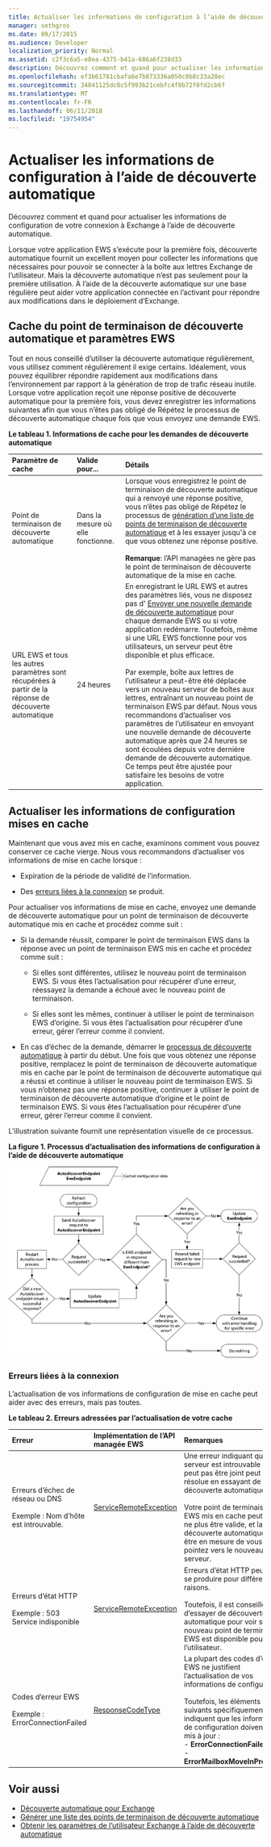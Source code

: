 ```yaml
---
title: Actualiser les informations de configuration à l’aide de découverte automatique
manager: sethgros
ms.date: 09/17/2015
ms.audience: Developer
localization_priority: Normal
ms.assetid: c2f3c6a5-e8ea-4375-b41a-686a6f238d33
description: Découvrez comment et quand pour actualiser les informations de configuration de votre connexion à Exchange à l’aide de découverte automatique.
ms.openlocfilehash: ef3b61781cbafa6e7b873336a050c0b8c33a28ec
ms.sourcegitcommit: 34041125dc8c5f993b21cebfc4f8b72f0fd2cb6f
ms.translationtype: MT
ms.contentlocale: fr-FR
ms.lasthandoff: 06/11/2018
ms.locfileid: "19754954"
---
```

# <a name="refresh-configuration-information-by-using-autodiscover"></a>Actualiser les informations de configuration à l’aide de découverte automatique

Découvrez comment et quand pour actualiser les informations de configuration de votre connexion à Exchange à l’aide de découverte automatique.
  
Lorsque votre application EWS s’exécute pour la première fois, découverte automatique fournit un excellent moyen pour collecter les informations que nécessaires pour pouvoir se connecter à la boîte aux lettres Exchange de l’utilisateur. Mais la découverte automatique n’est pas seulement pour la première utilisation. À l’aide de la découverte automatique sur une base régulière peut aider votre application connectée en l’activant pour répondre aux modifications dans le déploiement d’Exchange.
  
## <a name="cache-autodiscover-endpoint-and-ews-settings"></a>Cache du point de terminaison de découverte automatique et paramètres EWS
<a name="bk_CacheSettings"> </a>

Tout en nous conseillé d’utiliser la découverte automatique régulièrement, vous utilisez comment régulièrement il exige certains. Idéalement, vous pouvez équilibrer répondre rapidement aux modifications dans l’environnement par rapport à la génération de trop de trafic réseau inutile. Lorsque votre application reçoit une réponse positive de découverte automatique pour la première fois, vous devez enregistrer les informations suivantes afin que vous n’êtes pas obligé de Répétez le processus de découverte automatique chaque fois que vous envoyez une demande EWS.
  
**Le tableau 1. Informations de cache pour les demandes de découverte automatique**

|**Paramètre de cache**|**Valide pour...**|**Détails**|
|:-----|:-----|:-----|
|Point de terminaison de découverte automatique  <br/> |Dans la mesure où elle fonctionne.  <br/> |Lorsque vous enregistrez le point de terminaison de découverte automatique qui a renvoyé une réponse positive, vous n’êtes pas obligé de Répétez le processus de [génération d’une liste de points de terminaison de découverte automatique](how-to-generate-a-list-of-autodiscover-endpoints.md) et à les essayer jusqu'à ce que vous obtenez une réponse positive.<br/><br/> **Remarque**: l’API managées ne gère pas le point de terminaison de découverte automatique de la mise en cache.           |
|URL EWS et tous les autres paramètres sont récupérées à partir de la réponse de découverte automatique  <br/> |24 heures  <br/> |En enregistrant le URL EWS et autres des paramètres liés, vous ne disposez pas d' [Envoyer une nouvelle demande de découverte automatique](how-to-get-user-settings-from-exchange-by-using-autodiscover.md) pour chaque demande EWS ou si votre application redémarre. Toutefois, même si une URL EWS fonctionne pour vos utilisateurs, un serveur peut être disponible et plus efficace.<br/><br/> Par exemple, boîte aux lettres de l’utilisateur a peut-être été déplacée vers un nouveau serveur de boîtes aux lettres, entraînant un nouveau point de terminaison EWS par défaut. Nous vous recommandons d’actualiser vos paramètres de l’utilisateur en envoyant une nouvelle demande de découverte automatique après que 24 heures se sont écoulées depuis votre dernière demande de découverte automatique. Ce temps peut être ajustée pour satisfaire les besoins de votre application.  <br/> |
   
## <a name="refresh-cached-configuration-information"></a>Actualiser les informations de configuration mises en cache
<a name="bk_RefreshConfig"> </a>

Maintenant que vous avez mis en cache, examinons comment vous pouvez conserver ce cache vierge. Nous vous recommandons d’actualiser vos informations de mise en cache lorsque :
  
- Expiration de la période de validité de l’information.
    
- Des [erreurs liées à la connexion](#bk_ConnectionErrors) se produit. 
    
Pour actualiser vos informations de mise en cache, envoyez une demande de découverte automatique pour un point de terminaison de découverte automatique mis en cache et procédez comme suit :
  
- Si la demande réussit, comparer le point de terminaison EWS dans la réponse avec un point de terminaison EWS mis en cache et procédez comme suit :
    
  - Si elles sont différentes, utilisez le nouveau point de terminaison EWS. Si vous êtes l’actualisation pour récupérer d’une erreur, réessayez la demande a échoué avec le nouveau point de terminaison.
    
  - Si elles sont les mêmes, continuer à utiliser le point de terminaison EWS d’origine. Si vous êtes l’actualisation pour récupérer d’une erreur, gérer l’erreur comme il convient.
    
- En cas d’échec de la demande, démarrer le [processus de découverte automatique](autodiscover-for-exchange.md) à partir du début. Une fois que vous obtenez une réponse positive, remplacez le point de terminaison de découverte automatique mis en cache par le point de terminaison de découverte automatique qui a réussi et continue à utiliser le nouveau point de terminaison EWS. Si vous n’obtenez pas une réponse positive, continuer à utiliser le point de terminaison de découverte automatique d’origine et le point de terminaison EWS. Si vous êtes l’actualisation pour récupérer d’une erreur, gérer l’erreur comme il convient. 
    
L’illustration suivante fournit une représentation visuelle de ce processus.
  
**La figure 1. Processus d’actualisation des informations de configuration à l’aide de découverte automatique**

![Diagramme schématique indiquant comment la découverte automatique actualise les informations de configuration.](media/Ex15_Autodiscover_Refresh_Flowchart.png)
  
### <a name="connection-related-errors"></a>Erreurs liées à la connexion
<a name="bk_ConnectionErrors"> </a>

L’actualisation de vos informations de configuration de mise en cache peut aider avec des erreurs, mais pas toutes. 
  
**Le tableau 2. Erreurs adressées par l’actualisation de votre cache**

|**Erreur**|**Implémentation de l’API managée EWS**|**Remarques**|
|:-----|:-----|:-----|
|Erreurs d’échec de réseau ou DNS<br/><br/> Exemple : Nom d’hôte est introuvable.  <br/> |[ServiceRemoteException](https://msdn.microsoft.com/library/Microsoft.Exchange.WebServices.Data.ServiceRemoteException.aspx) <br/> |Une erreur indiquant que le serveur est introuvable ou ne peut pas être joint peut être résolue en essayant de découverte automatique. <br/><br/> Votre point de terminaison EWS mis en cache peut-être ne plus être valide, et la découverte automatique peut être en mesure de vous pointez vers le nouveau serveur.  <br/> |
|Erreurs d’état HTTP<br/><br/> Exemple : 503 Service indisponible  <br/> |[ServiceRemoteException](https://msdn.microsoft.com/library/Microsoft.Exchange.WebServices.Data.ServiceRemoteException.aspx) <br/> |Erreurs d’état HTTP peuvent se produire pour différentes raisons.<br/><br/> Toutefois, il est conseillé d’essayer de découverte automatique pour voir si un nouveau point de terminaison EWS est disponible pour l’utilisateur.  <br/> |
|Codes d’erreur EWS <br/><br/> Exemple : ErrorConnectionFailed <br/> |[ResponseCodeType](https://msdn.microsoft.com/library/Microsoft.Exchange.WebServices.Data.ResponseCodeType.aspx) <br/> | La plupart des codes d’erreur EWS ne justifient l’actualisation de vos informations de configuration.<br/><br/> Toutefois, les éléments suivants spécifiquement indiquent que les informations de configuration doivent être mis à jour :<br/>- **ErrorConnectionFailed** <br/>- **ErrorMailboxMoveInProgress** <br/> |
   
## <a name="see-also"></a>Voir aussi

- [Découverte automatique pour Exchange](autodiscover-for-exchange.md)  
- [Générer une liste des points de terminaison de découverte automatique](how-to-generate-a-list-of-autodiscover-endpoints.md)   
- [Obtenir les paramètres de l’utilisateur Exchange à l’aide de découverte automatique](how-to-get-user-settings-from-exchange-by-using-autodiscover.md)
    

